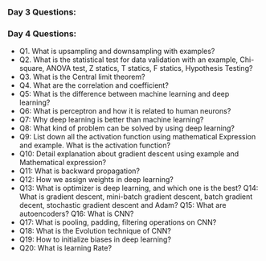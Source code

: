 ### Day 3 Questions:



### Day 4 Questions:
- Q1. What is upsampling and downsampling with examples?
- Q2. What is the statistical test for data validation with an example, Chi-square, ANOVA test, Z statics, T statics, F statics, Hypothesis Testing?
- Q3. What is the Central limit theorem?
- Q4. What are the correlation and coefficient?
- Q5: What is the difference between machine learning and deep learning?
- Q6: What is perceptron and how it is related to human neurons?
- Q7: Why deep learning is better than machine learning?
- Q8: What kind of problem can be solved by using deep learning?
- Q9: List down all the activation function using mathematical Expression and example. What is the activation function?
- Q10: Detail explanation about gradient descent using example and Mathematical expression?
- Q11: What is backward propagation?
- Q12: How we assign weights in deep learning?
- Q13: What is optimizer is deep learning, and which one is the best?
Q14: What is gradient descent, mini-batch gradient descent, batch gradient decent, stochastic gradient descent and Adam?
Q15: What are autoencoders?
Q16: What is CNN?
- Q17: What is pooling, padding, filtering operations on CNN?
- Q18: What is the Evolution technique of CNN?
- Q19: How to initialize biases in deep learning?
- Q20: What is learning Rate?

